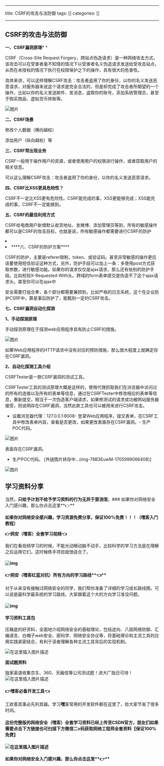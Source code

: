 
--- 
title:  CSRF的攻击与法防御 
tags: []
categories: [] 

---
## CSRF的攻击与法防御

****一、CSRF漏洞原理***** *

CSRF（Cross-Site Request Forgery，跨站点伪造请求）是一种网络攻击方式，该攻击可以在受害者毫不知情的情况下以受害者名义伪造请求发送给受攻击站点，从而在未授权的情况下执行在权限保护之下的操作，具有很大的危害性。

具体来讲，可以这样理解CSRF攻击：攻击者盗用了你的身份，以你的名义发送恶意请求，对服务器来说这个请求是完全合法的，但是却完成了攻击者所期望的一个操作，比如以你的名义发送邮件、发消息，盗取你的账号，添加系统管理员，甚至于购买商品、虚拟货币转账等。

<img src="https://img-blog.csdnimg.cn/img_convert/256af99b7c132ebdd6602e1a215046c0.png" alt="图片">

****二、CSRF场景****

修改个人数据（横向越权）

添加用户（纵向越权）等

****三、CSRF常出现业务****

CSRF一般用于操作用户的资源，或者使用用户的权限进行操作，或者窃取用户的相关信息。

可以这么理解CSRF攻击：攻击者盗用了你的身份，以你的名义发送恶意请求。

****四、CSRF比XSS更具危险性？****

CSRF不一定比XSS更有危险性。CSRF能完成的事，XSS更能够完成；XSS能完成的事，CSRF不一定能做到。

****五、CSRF的最佳利用方式****

CSRF给电商用户新增默认收货地址、发微博、添加管理员等到，所有的敏感操作都可以是CSRF的攻击目标，也就是说，所有敏感操作都需要进行CSRF的防护
<li><li>
****六、CSRF的防护方案****

CSRF的防护，主要是referer限制，token、或验证码。甚至非常敏感的操作更应该要使用短信验证这种方式，另外，防护手段可以加上一条：多使用post方式获取参数，进行敏感功能。如果你的请求仅仅是ajax请求，那么还有些别的防护手段。比如校验X-Requested-With头。跨域的form表单提交是伪造不了这个ajax请求头。甚至你可以在ajax中

安全需要打组合拳，各个部分都需要兼顾到，比如严格的日志系统，这个在企业防护CSRF中，算是事后防护了，能甄别一定的CSRF攻击。

****七、CSRF漏洞自动化探测****

**1、手动探测原理**

手动探测原理在于探测web应用程序具有防止CSRF的措施。

<img src="https://img-blog.csdnimg.cn/img_convert/18c5001da4966711e56bd5614586016f.png" alt="图片">

如果Web应用程序的HTTP请求中没有对应的预防措施，那么很大程度上就确定存在CSRF漏洞。

**2、自动化探测工具介绍**

CSRFTester是一款CSRF漏洞的测试工具。

CSRFTester工具的测试原理大概是这样的，使用代理抓取我们在浏览器中访问过的所有的连接以及所有的表单等信息，通过在CSRFTester中修改相应的表单等信息，重新提交，相当于一次伪造客户端请求，如果修测试的请求成功被网站服务器接受，则说明存在CSRF漏洞，当然此款工具也可以被用来进行CSRF攻击。
- 设置浏览器代理：127.0.0.1:8008- 登录Web应用程序，提交表单，在CSRF工具中修改表单内容，查看是否更改，如果更改表面存在CSRF漏洞。- 生产POC代码。
<img src="https://img-blog.csdnimg.cn/img_convert/e12f4beba8dd70839e244f64a01a4b0a.png" alt="图片">

表面存在CSRF漏洞。
- 生产POC代码。
[外链图片转存中…(img-78B3EuwM-1705999066408)]

<img src="https://img-blog.csdnimg.cn/img_convert/61e4eb033fd964f13c8588f337d7836f.png" alt="图片">

## 学习资料分享

当然，**只给予计划不给予学习资料的行为无异于耍流氓**，### 如果你对网络安全入门感兴趣，那么你点击这里**👉**

**如果你对网络安全感兴趣，学习资源免费分享，保证100%免费！！！（嘿客入门教程）**

**👉网安（嘿客）全套学习视频👈**

我们在看视频学习的时候，不能光动眼动脑不动手，比较科学的学习方法是在理解之后运用它们，这时候练手项目就很适合了。

#### 

#### <img src="https://img-blog.csdnimg.cn/img_convert/d1c617b78ee48eda7601e5b803e69276.png" alt="img">

#### **👉网安（嘿客红蓝对抗）所有方向的学习路线****👈**

对于从来没有接触过网络安全的同学，我们帮你准备了详细的学习成长路线图。可以说是最科学最系统的学习路线，大家跟着这个大的方向学习准没问题。

#### <img src="https://img-blog.csdnimg.cn/img_convert/de55dfd737dae0cf88e416d0454b17a8.png" alt="img">

#### 学习资料工具包

压箱底的好资料，全面地介绍网络安全的基础理论，包括逆向、八层网络防御、汇编语言、白帽子web安全、密码学、网络安全协议等，将基础理论和主流工具的应用实践紧密结合，有利于读者理解各种主流工具背后的实现机制。

<img src="https://img-blog.csdnimg.cn/9609a53465cf4253b492a5185896fa71.png" alt="在这里插入图片描述">

**面试题资料**

独家渠道收集京东、360、天融信等公司测试题！进大厂指日可待！ <img src="https://img-blog.csdnimg.cn/f5f267c281c543fb9cc9af53b9003a37.png" alt="在这里插入图片描述">

#### **👉<strong><strong>嘿客必备开发工具**</strong>👈</strong>

工欲善其事必先利其器。学习**嘿**客常用的开发软件都在这里了，给大家节省了很多时间。

#### 这份完整版的网络安全（**嘿**客）全套学习资料已经上传至CSDN官方，朋友们如果需要点击下方链接**也可扫描下方微信二v码获取网络工程师全套资料**【保证100%免费】

#### <img src="https://img-blog.csdnimg.cn/img_convert/16c400294b6fda8f01400f24f1f12b0c.png" alt="在这里插入图片描述">

#### 如果你对网络安全入门感兴趣，那么你点击这里**👉**
